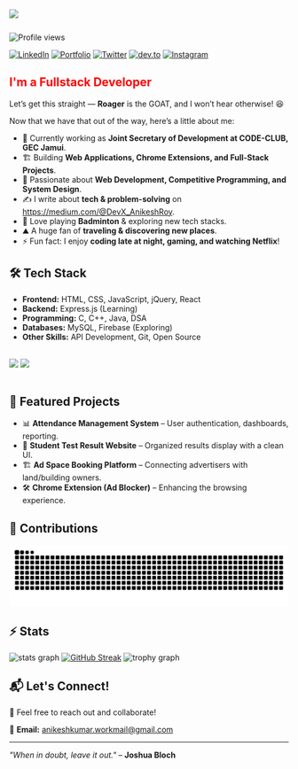 <h1>
    <img src="https://readme-typing-svg.herokuapp.com/?font=Righteous&size=45&vCenter=true&width=500&height=70&duration=3000&lines=Hi+There!+👋;+I'm+Anikesh+Roy!;" />
</h1>

![Profile views](https://komarev.com/ghpvc/?username=Anikeshroy&color=blueviolet)

[![LinkedIn](https://img.shields.io/badge/LinkedIn-0077B5?style=for-the-badge&logo=linkedin&logoColor=white)](https://www.linkedin.com/in/anikesh-roy)
[![Portfolio](https://img.shields.io/badge/Portfolio-FF5722?style=for-the-badge&logo=google-chrome&logoColor=white)](https://anikeshroy.xyz/)
[![Twitter](https://img.shields.io/badge/Twitter-1DA1F2?style=for-the-badge&logo=twitter&logoColor=white)](https://twitter.com/Anikesh97)
<a target="_blank" href="https://dev.to/anikeshx_404" style="display: inline-block;"><img src="https://img.shields.io/badge/dev-to?style=for-the-badge&logo=dev-to&logoColor=white&color=black" alt="dev.to" /></a>
[![Instagram](https://img.shields.io/badge/Instagram-E4405F?style=for-the-badge&logo=instagram&logoColor=white)](https://www.instagram.com/call__me.ani)

## <span style="color: red;">I'm a Fullstack Developer</span> 

Let’s get this straight — **Roager** is the GOAT, and I won’t hear otherwise! 😆  

Now that we have that out of the way, here’s a little about me:  

- 💼 Currently working as **Joint Secretary of Development at CODE-CLUB, GEC Jamui**.  
- 🏗️ Building **Web Applications, Chrome Extensions, and Full-Stack Projects**.  
- 🎯 Passionate about **Web Development, Competitive Programming, and System Design**.  
- ✍️ I write about **tech & problem-solving** on https://medium.com/@DevX_AnikeshRoy.  
- 🎾 Love playing **Badminton** & exploring new tech stacks.  
- ⛰️ A huge fan of **traveling & discovering new places**.  
- ⚡ Fun fact: I enjoy **coding late at night, gaming, and watching Netflix**!  

## 🛠 Tech Stack  
- **Frontend:** HTML, CSS, JavaScript, jQuery, React  
- **Backend:** Express.js (Learning)  
- **Programming:** C, C++, Java, DSA  
- **Databases:** MySQL, Firebase (Exploring)  
- **Other Skills:** API Development, Git, Open Source
<br/>
<div align="left">
    <img src="https://skillicons.dev/icons?i=react,bootstrap,mui,html,css,vscode,github,figma,tailwind,git,r" />
    <img src="https://skillicons.dev/icons?i=nodejs,python,javascript,typescript,express,firebase,mongodb,c,java,nextjs,mysql,flask" /><br>
</div>

<br/>


## 🚀 Featured Projects  
- 📊 **Attendance Management System** – User authentication, dashboards, reporting.  
- 📜 **Student Test Result Website** – Organized results display with a clean UI.  
- 🏗 **Ad Space Booking Platform** – Connecting advertisers with land/building owners.  
- 🛠 **Chrome Extension (Ad Blocker)** – Enhancing the browsing experience.  

## 🐍 Contributions
<img src="https://raw.githubusercontent.com/Anikeshroy/Anikeshroy/output/snake.svg" alt="Snake animation" />

## ⚡ Stats 
<div align="left">
  <img src="https://github-readme-stats.vercel.app/api?username=Anikeshroy&hide_title=false&hide_rank=false&show_icons=true&include_all_commits=true&count_private=true&disable_animations=false&theme=dracula&locale=en&hide_border=false&order=1" height="170" alt="stats graph"  />
  <!-- <img src="https://github-readme-stats.vercel.app/api/top-langs?username=Anikeshroy&locale=en&hide_title=false&layout=compact&card_width=320&langs_count=5&theme=dracula&hide_border=false&order=2" height="175" alt="languages graph"  /> -->
    <a href="https://git.io/streak-stats"><img src="https://github-readme-streak-stats.herokuapp.com?user=Anikeshroy&theme=gruvbox-duo&date_format=j%20M%5B%20Y%5D&card_width=425&card_height=120" alt="GitHub Streak" /></a>
  <img src="https://github-profile-trophy.vercel.app?username=Anikeshroy&theme=dracula&column=-1&row=1&margin-w=8&margin-h=8&no-bg=false&no-frame=false&order=4" height="150" alt="trophy graph"  />
</div>


## 📬 Let's Connect!  
💬 Feel free to reach out and collaborate!  

📧 **Email:** anikeshkumar.workmail@gmail.com  

---
_"When in doubt, leave it out."_ – **Joshua Bloch**  
